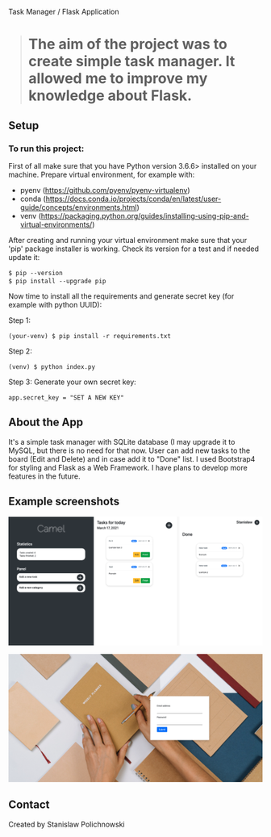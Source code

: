 Task Manager / Flask Application

> # The aim of the project was to create simple task manager. It allowed me to improve my knowledge about Flask.

## Setup

### To run this project:

First of all make sure that you have Python version 3.6.6> installed on your machine.
Prepare virtual environment, for example with:

- pyenv (https://github.com/pyenv/pyenv-virtualenv)
- conda (https://docs.conda.io/projects/conda/en/latest/user-guide/concepts/environments.html)
- venv (https://packaging.python.org/guides/installing-using-pip-and-virtual-environments/)

After creating and running your virtual environment make sure that your 'pip' package installer is working. Check its version for a test and if needed update it:

```
$ pip --version
$ pip install --upgrade pip
```

Now time to install all the requirements and generate secret key (for example with python UUID):

Step 1:

    (your-venv) $ pip install -r requirements.txt

Step 2:

    (venv) $ python index.py

Step 3:
Generate your own secret key:

    app.secret_key = "SET A NEW KEY"

## About the App

It's a simple task manager with SQLite database (I may upgrade it to MySQL, but there is no need for that now. User can add new tasks to the board (Edit and Delete) and in case add it to "Done" list. I used Bootstrap4 for styling and Flask as a Web Framework. I have plans to develop more features in the future.

## Example screenshots

![Screenshot 1](./Ex1.png)

![Screenshot 2](./Ex2.png)

## Contact

Created by Stanislaw Polichnowski
